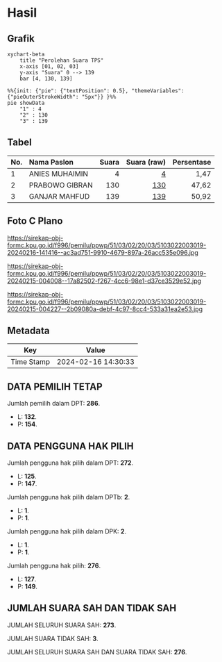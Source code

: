 # Hasil

## Grafik

```mermaid
xychart-beta
    title "Perolehan Suara TPS"
    x-axis [01, 02, 03]
    y-axis "Suara" 0 --> 139
    bar [4, 130, 139]
```

```mermaid
%%{init: {"pie": {"textPosition": 0.5}, "themeVariables": {"pieOuterStrokeWidth": "5px"}} }%%
pie showData
    "1" : 4
    "2" : 130
    "3" : 139
```

## Tabel

| No. | Nama Paslon    | Suara | Suara (raw) | Persentase |
|:--- |:-------------- | -----:| -----------:| ----------:|
| 1   | ANIES MUHAIMIN | 4     | [4][p-1]    | 1,47       |
| 2   | PRABOWO GIBRAN | 130   | [130][p-2]  | 47,62      |
| 3   | GANJAR MAHFUD  | 139   | [139][p-3]  | 50,92      |


[p-1]: https://github.com/gigit-pemilu/pemilu-2024-51-bali/blob/main/pilpres/hitung-suara/sub/51-bali/sub/03-badung/sub/02-mengwi/sub/2003-mengwitani/sub/019-tps/sub/paslon-1.txt
[p-2]: https://github.com/gigit-pemilu/pemilu-2024-51-bali/blob/main/pilpres/hitung-suara/sub/51-bali/sub/03-badung/sub/02-mengwi/sub/2003-mengwitani/sub/019-tps/sub/paslon-2.txt
[p-3]: https://github.com/gigit-pemilu/pemilu-2024-51-bali/blob/main/pilpres/hitung-suara/sub/51-bali/sub/03-badung/sub/02-mengwi/sub/2003-mengwitani/sub/019-tps/sub/paslon-3.txt

## Foto C Plano

https://sirekap-obj-formc.kpu.go.id/f996/pemilu/ppwp/51/03/02/20/03/5103022003019-20240216-141416--ac3ad751-9910-4679-897a-26acc535e096.jpg

https://sirekap-obj-formc.kpu.go.id/f996/pemilu/ppwp/51/03/02/20/03/5103022003019-20240215-004008--17a82502-f267-4cc6-98e1-d37ce3529e52.jpg

https://sirekap-obj-formc.kpu.go.id/f996/pemilu/ppwp/51/03/02/20/03/5103022003019-20240215-004227--2b09080a-debf-4c97-8cc4-533a31ea2e53.jpg


## Metadata

| Key        | Value               |
| ---------- | ------------------- |
| Time Stamp | 2024-02-16 14:30:33 |


## DATA PEMILIH TETAP

Jumlah pemilih dalam DPT: **286**.
 * L: **132**.
 * P: **154**.

## DATA PENGGUNA HAK PILIH

Jumlah pengguna hak pilih dalam DPT: **272**.
 * L: **125**.
 * P: **147**.

Jumlah pengguna hak pilih dalam DPTb: **2**.
 * L: **1**.
 * P: **1**.

Jumlah pengguna hak pilih dalam DPK: **2**.
 * L: **1**.
 * P: **1**.

Jumlah pengguna hak pilih: **276**.
 * L: **127**.
 * P: **149**.

## JUMLAH SUARA SAH DAN TIDAK SAH

JUMLAH SELURUH SUARA SAH: **273**.

JUMLAH SUARA TIDAK SAH: **3**.

JUMLAH SELURUH SUARA SAH DAN SUARA TIDAK SAH: **276**.


